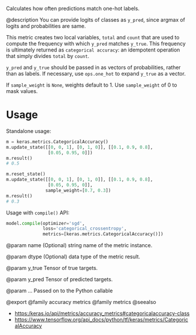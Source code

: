 Calculates how often predictions match one-hot labels.

@description
You can provide logits of classes as `y_pred`, since argmax of
logits and probabilities are same.

This metric creates two local variables, `total` and `count` that are used
to compute the frequency with which `y_pred` matches `y_true`. This
frequency is ultimately returned as `categorical accuracy`: an idempotent
operation that simply divides `total` by `count`.

`y_pred` and `y_true` should be passed in as vectors of probabilities,
rather than as labels. If necessary, use `ops.one_hot` to expand `y_true` as
a vector.

If `sample_weight` is `None`, weights default to 1.
Use `sample_weight` of 0 to mask values.

# Usage
Standalone usage:

```python
m = keras.metrics.CategoricalAccuracy()
m.update_state([[0, 0, 1], [0, 1, 0]], [[0.1, 0.9, 0.8],
                [0.05, 0.95, 0]])
m.result()
# 0.5
```

```python
m.reset_state()
m.update_state([[0, 0, 1], [0, 1, 0]], [[0.1, 0.9, 0.8],
                [0.05, 0.95, 0]],
               sample_weight=[0.7, 0.3])
m.result()
# 0.3
```

Usage with `compile()` API:

```python
model.compile(optimizer='sgd',
              loss='categorical_crossentropy',
              metrics=[keras.metrics.CategoricalAccuracy()])
```

@param name
(Optional) string name of the metric instance.

@param dtype
(Optional) data type of the metric result.

@param y_true
Tensor of true targets.

@param y_pred
Tensor of predicted targets.

@param ...
Passed on to the Python callable

@export
@family accuracy metrics
@family metrics
@seealso
+ <https:/keras.io/api/metrics/accuracy_metrics#categoricalaccuracy-class>
+ <https://www.tensorflow.org/api_docs/python/tf/keras/metrics/CategoricalAccuracy>
